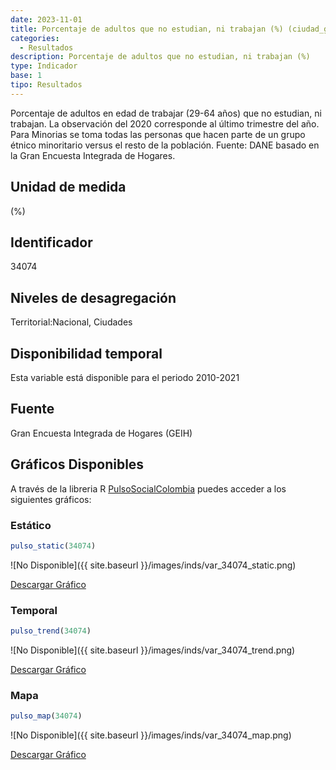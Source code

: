 ```yaml
---
date: 2023-11-01
title: Porcentaje de adultos que no estudian, ni trabajan (%) (ciudad_gen)
categories:
  - Resultados
description: Porcentaje de adultos que no estudian, ni trabajan (%)
type: Indicador
base: 1
tipo: Resultados
--- 
```


Porcentaje de adultos en edad de trabajar (29-64 años) que no estudian, ni trabajan. La observación del 2020 corresponde al último trimestre del año. Para Minorias se toma todas las personas que hacen parte de un grupo étnico minoritario versus el resto de la población.
Fuente: DANE basado en la Gran Encuesta Integrada de Hogares.

## Unidad de medida
(%)

## Identificador
34074

## Niveles de desagregación
Territorial:Nacional, Ciudades

## Disponibilidad temporal
Esta variable está disponible para el periodo 2010-2021

## Fuente
Gran Encuesta Integrada de Hogares (GEIH)

## Gráficos Disponibles

A través de la libreria R [PulsoSocialColombia](https://github.com/pulsosocialcolombia/PulsoSocialColombia) puedes acceder a los siguientes gráficos:

### Estático

``` R
pulso_static(34074)
```

![No Disponible]({{ site.baseurl }}/images/inds/var_34074_static.png)

<a href='{{ site.baseurl }}/images/inds/var_34074_static.png'>Descargar Gráfico</a>

### Temporal

``` R
pulso_trend(34074)
```

![No Disponible]({{ site.baseurl }}/images/inds/var_34074_trend.png)

<a href='{{ site.baseurl }}/images/inds/var_34074_trend.png'>Descargar Gráfico</a>

### Mapa

``` R
pulso_map(34074)
```

![No Disponible]({{ site.baseurl }}/images/inds/var_34074_map.png)

<a href='{{ site.baseurl }}/images/inds/var_34074_map.png'>Descargar Gráfico</a>